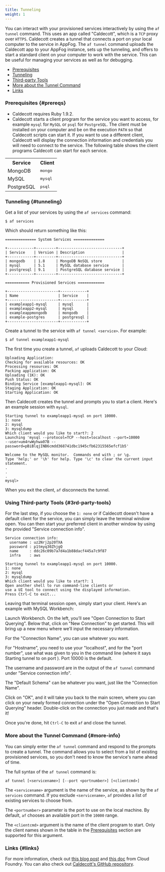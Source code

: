 ```yaml
---
title: Tunneling    
weight: 1
---
```


You can interact with your provisioned services interactively by using the `af tunnel` command. This uses an app called "Caldecott", which is a `TCP` proxy over `HTTPS`. Caldecott creates a tunnel that connects a port on your local computer to the service in AppFog. The `af tunnel` command uploads the Caldecott app to your AppFog instance, sets up the tunneling, and offers to start a standard client on your computer to work with the service. This can be useful for managing your services as well as for debugging.

* [Prerequisites](#prereqs)
* [Tunneling](#tunneling)
* [Third-party Tools](#3rd-party-tools)
* [More about the Tunnel Command](#more-info)
* [Links](#links)

### Prerequisites {#prereqs}

* Caldecott requires Ruby 1.9.2.
* Caldecott starts a client program for the service you want to access, for example `mysql` for `MySQL` or `psql` for `PostgreSQL`. The client must be installed on your computer and be on the execution `PATH` so that Caldecott scripts can start it. If you want to use a different client, Caldecott will display the connection information and credentials you will need to connect to the service. The following table shows the client programs Caldecott can start for each service.

<table class="table table-bordered table-striped">

<tr>
<th>Service</th>
<th>Client</th>
</tr>

<tr>
<td>MongoDB</td>
<td><tt>mongo</tt></td>
</tr>

<tr>
<td>MySQL</td>
<td><tt>mysql</tt></td>
</tr>

<tr>
<td>PostgreSQL</td>
<td><tt>psql</tt></td>
</tr>

<!---
<tr>
<td>rabbitmq</td>
<td><i>none</i></td>
</tr>

<tr>
<td>Redis</td>
<td><tt>redis-cli</tt></td>
</tr>
--->

</table>

### Tunneling {#tunneling}

Get a list of your services by using the `af services` command:

    $ af services

Which should return something like this: 

    ============== System Services ==============
    
    +------------+---------+-----------------------------+
    | Service    | Version | Description                 |
    +------------+---------+-----------------------------+
    | mongodb    | 1.8     | MongoDB NoSQL store         |
    | mysql      | 5.1     | MySQL database service      |
    | postgresql | 9.1     | PostgreSQL database service |
    +------------+---------+-----------------------------+
    
    =========== Provisioned Services ============
    
    +-----------------------+------------+
    | Name                  | Service    |
    +-----------------------+------------+
    | exampleapp1-mysql     | mysql      |
    | exampleapp2-mysql     | mysql      |
    | exampleappmongodb     | mongodb    |
    | example-postgres      | postgresql |
    +-----------------------+------------+

Create a tunnel to the service with `af tunnel <service>`. For example:

    $ af tunnel exampleapp1-mysql

The first time you create a tunnel, `af` uploads Caldecott to your Cloud:

    Uploading Application:
    Checking for available resources: OK
    Processing resources: OK
    Packing application: OK
    Uploading (1K): OK
    Push Status: OK
    Binding Service [exampleapp1-mysql]: OK
    Staging Application: OK
    Starting Application: OK

Then Caldecott creates the tunnel and prompts you to start a client. Here's an example session with `mysql`.

    Starting tunnel to exampleapp1-mysql on port 10000.
    1: none
    2: mysql
    3: mysqldump
    Which client would you like to start?: 2
    Launching 'mysql --protocol=TCP --host=localhost --port=10000
    --user=um4rwWyhwa07B --password=pBiBlqjINB6cmdd368741dbc1945cfb62315565efcf1b5'
    
    Welcome to the MySQL monitor.  Commands end with ; or \g.
    Type 'help;' or '\h' for help. Type '\c' to clear the current input statement.
    .
    .
    .
    mysql>

When you exit the client, `af` disconnects the tunnel. 

### Using Third-party Tools {#3rd-party-tools}

For the last step, if you choose the `1: none` or if Caldecott doesn't have a default client for the service, you can simply leave the terminal window open. You can then start your preferred client in another window by using the provided "Service connection info".

    Service connection info:
      username : uz2Nrj2p20TXA
      password : p1tmyq30ZhjgQ
      name     : ddc26c09b7a7d4a1b88dacf445a7c9f87
      infra    : aws

    Starting tunnel to exampleapp1-mysql on port 10000.
    1: none
    2: mysql
    3: mysqldump
    Which client would you like to start?: 1
    Open another shell to run command-line clients or
    use a UI tool to connect using the displayed information.
    Press Ctrl-C to exit...

Leaving that terminal session open, simply start your client. Here's an example with MySQL Workbench:

Launch Workbench. On the left, you’ll see "Open Connection to Start Querying". Below that, click on "New Connection" to get started. This will bring up a new menu where we’ll input the necessary information.

For the "Connection Name", you can use whatever you want.

For "Hostname", you need to use your "localhost", and for the "port number", use what was given to you in the command line (where it says Starting tunnel to <db-name> on port <port-number>). Port 10000 is the default.

The username and password are in the output of the `af tunnel` command under "Service connection info".

The "Default Schema" can be whatever you want, just like the "Connection Name".

Click on "OK", and it will take you back to the main screen, where you can click on your newly formed connection under the "Open Connection to Start Querying" header. Double-click on the connection you just made and that's it!

Once you're done, hit `Ctrl-C` to exit `af` and close the tunnel.

### More about the Tunnel Command {#more-info}

You can simply enter the `af tunnel` command and respond to the prompts to create a tunnel. The command allows you to select from a list of existing provisioned services, so you don't need to know the service's name ahead of time.

The full syntax of the `af tunnel` command is:

    af tunnel [<servicename>] [--port <portnumber>] [<clientcmd>]

The `<servicename>` argument is the name of the service, as shown by the `af services` command. If you exclude `<servicename>`, `af` provides a list of existing services to choose from.

The `<portnumber>` parameter is the port to use on the local machine. By default, `af` chooses an available port in the `10000` range.

The `<clientcmd>` argument is the name of the client program to start. Only the client names shown in the table in the [Prerequisites](#prereqs) section are supported for this argument.

### Links {#links}

For more information, check out [this blog post](http://blog.cloudfoundry.com/2011/11/17/now-you-can-tunnel-into-any-cloud-foundry-data-service/) and [this doc](http://docs.cloudfoundry.com/tools/vmc/caldecott.html) from Cloud Foundry. You can also check out [Caldecott's GitHub repository](https://github.com/cloudfoundry/caldecott).
